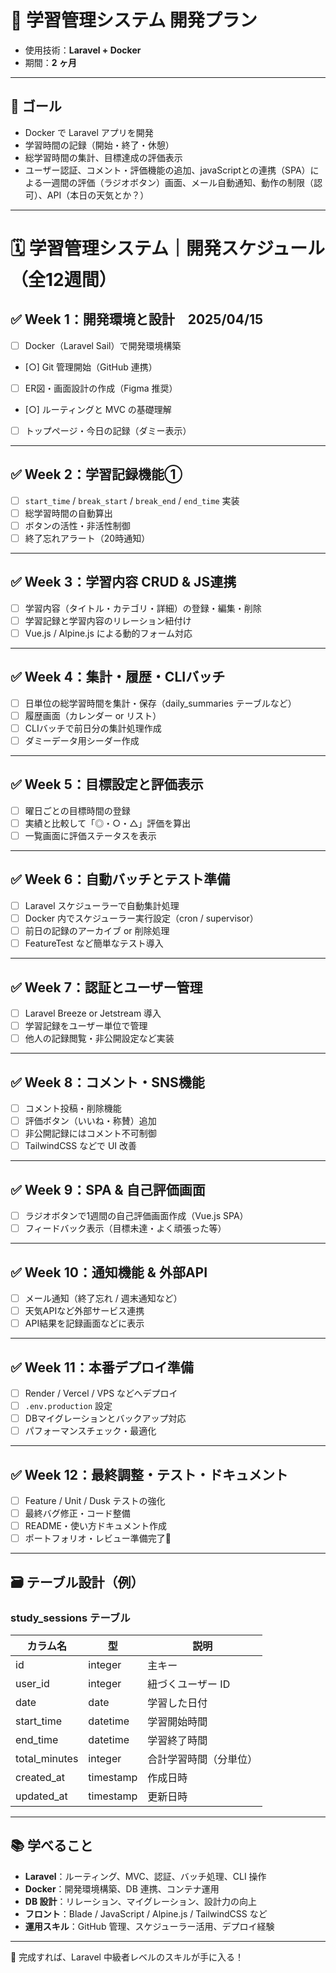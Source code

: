# 📘 学習管理システム 開発プラン

- 使用技術：**Laravel + Docker**
- 期間：**2 ヶ月**

---

## 🎯 ゴール

- Docker で Laravel アプリを開発
- 学習時間の記録（開始・終了・休憩）
- 総学習時間の集計、目標達成の評価表示
- ユーザー認証、コメント・評価機能の追加、javaScriptとの連携（SPA）による一週間の評価（ラジオボタン）画面、メール自動通知、動作の制限（認可）、API（本日の天気とか？）

---

# 🗓 学習管理システム｜開発スケジュール（全12週間）

## ✅ Week 1：開発環境と設計　2025/04/15
- [ ] Docker（Laravel Sail）で開発環境構築  
- [○] Git 管理開始（GitHub 連携）  
- [ ] ER図・画面設計の作成（Figma 推奨）  
- [○] ルーティングと MVC の基礎理解  
- [ ] トップページ・今日の記録（ダミー表示）

---

## ✅ Week 2：学習記録機能①
- [ ] `start_time` / `break_start` / `break_end` / `end_time` 実装  
- [ ] 総学習時間の自動算出  
- [ ] ボタンの活性・非活性制御  
- [ ] 終了忘れアラート（20時通知）

---

## ✅ Week 3：学習内容 CRUD & JS連携
- [ ] 学習内容（タイトル・カテゴリ・詳細）の登録・編集・削除  
- [ ] 学習記録と学習内容のリレーション紐付け  
- [ ] Vue.js / Alpine.js による動的フォーム対応

---

## ✅ Week 4：集計・履歴・CLIバッチ
- [ ] 日単位の総学習時間を集計・保存（daily_summaries テーブルなど）  
- [ ] 履歴画面（カレンダー or リスト）  
- [ ] CLIバッチで前日分の集計処理作成  
- [ ] ダミーデータ用シーダー作成

---

## ✅ Week 5：目標設定と評価表示
- [ ] 曜日ごとの目標時間の登録  
- [ ] 実績と比較して「◎・○・△」評価を算出  
- [ ] 一覧画面に評価ステータスを表示

---

## ✅ Week 6：自動バッチとテスト準備
- [ ] Laravel スケジューラーで自動集計処理  
- [ ] Docker 内でスケジューラー実行設定（cron / supervisor）  
- [ ] 前日の記録のアーカイブ or 削除処理  
- [ ] FeatureTest など簡単なテスト導入

---

## ✅ Week 7：認証とユーザー管理
- [ ] Laravel Breeze or Jetstream 導入  
- [ ] 学習記録をユーザー単位で管理  
- [ ] 他人の記録閲覧・非公開設定など実装

---

## ✅ Week 8：コメント・SNS機能
- [ ] コメント投稿・削除機能  
- [ ] 評価ボタン（いいね・称賛）追加  
- [ ] 非公開記録にはコメント不可制御  
- [ ] TailwindCSS などで UI 改善

---

## ✅ Week 9：SPA & 自己評価画面
- [ ] ラジオボタンで1週間の自己評価画面作成（Vue.js SPA）  
- [ ] フィードバック表示（目標未達・よく頑張った等）

---

## ✅ Week 10：通知機能 & 外部API
- [ ] メール通知（終了忘れ / 週末通知など）  
- [ ] 天気APIなど外部サービス連携  
- [ ] API結果を記録画面などに表示

---

## ✅ Week 11：本番デプロイ準備
- [ ] Render / Vercel / VPS などへデプロイ  
- [ ] `.env.production` 設定  
- [ ] DBマイグレーションとバックアップ対応  
- [ ] パフォーマンスチェック・最適化

---

## ✅ Week 12：最終調整・テスト・ドキュメント
- [ ] Feature / Unit / Dusk テストの強化  
- [ ] 最終バグ修正・コード整備  
- [ ] README・使い方ドキュメント作成  
- [ ] ポートフォリオ・レビュー準備完了🎉

---

## 🗃 テーブル設計（例）

### study_sessions テーブル

| カラム名      | 型        | 説明                   |
| ------------- | --------- | ---------------------- |
| id            | integer   | 主キー                 |
| user_id       | integer   | 紐づくユーザー ID      |
| date          | date      | 学習した日付           |
| start_time    | datetime  | 学習開始時間           |
| end_time      | datetime  | 学習終了時間           |
| total_minutes | integer   | 合計学習時間（分単位） |
| created_at    | timestamp | 作成日時               |
| updated_at    | timestamp | 更新日時               |

---

## 📚 学べること

- **Laravel**：ルーティング、MVC、認証、バッチ処理、CLI 操作
- **Docker**：開発環境構築、DB 連携、コンテナ運用
- **DB 設計**：リレーション、マイグレーション、設計力の向上
- **フロント**：Blade / JavaScript / Alpine.js / TailwindCSS など
- **運用スキル**：GitHub 管理、スケジューラー活用、デプロイ経験

---

🎉 完成すれば、Laravel 中級者レベルのスキルが手に入る！
